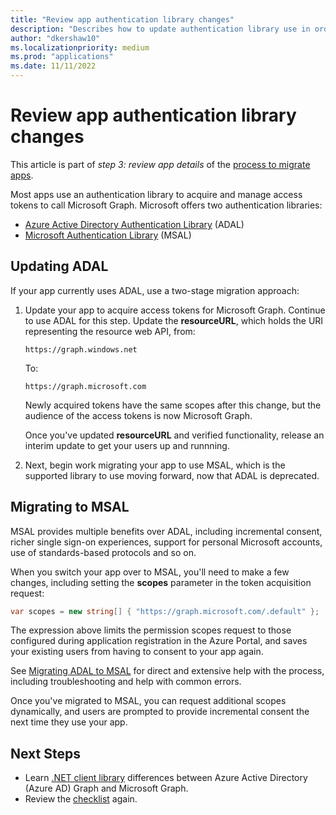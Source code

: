 ```yaml
---
title: "Review app authentication library changes"
description: "Describes how to update authentication library use in order to migrate an app from Azure Active Directory (Azure AD) API apps to Microsoft Graph API."
author: "dkershaw10"
ms.localizationpriority: medium
ms.prod: "applications"
ms.date: 11/11/2022
---
```


# Review app authentication library changes

This article is part of *step 3: review app details* of the [process to migrate apps](migrate-azure-ad-graph-planning-checklist.md).

Most apps use an authentication library to acquire and manage access tokens to call Microsoft Graph.  Microsoft offers two authentication libraries:

- [Azure Active Directory Authentication Library](/azure/active-directory/develop/active-directory-authentication-libraries) (ADAL)
- [Microsoft Authentication Library](/azure/active-directory/develop/reference-v2-libraries) (MSAL)

## Updating ADAL

If your app currently uses ADAL, use a two-stage migration approach:

1. Update your app to acquire access tokens for Microsoft Graph. Continue to use ADAL for this step. Update the **resourceURL**, which holds the URI representing the resource web API, from:

    `https://graph.windows.net`  

    To:  

    `https://graph.microsoft.com`

    Newly acquired tokens have the same scopes after this change, but the audience of the access tokens is now Microsoft Graph.  

    Once you've updated **resourceURL** and verified functionality, release an interim update to get your users up and runnning.

1.  Next, begin work migrating your app to use MSAL, which is the supported library to use moving forward, now that ADAL is deprecated.

## Migrating to MSAL

MSAL provides multiple benefits over ADAL, including incremental consent, richer single sign-on experiences, support for personal Microsoft accounts, use of standards-based protocols and so on.  

When you switch your app over to MSAL, you'll need to make a few changes, including setting the **scopes** parameter in the token acquisition request:

``` csharp
var scopes = new string[] { "https://graph.microsoft.com/.default" };
```

The expression above limits the permission scopes request to those configured during application registration in the Azure Portal, and saves your existing users from having to consent to your app again.

See [Migrating ADAL to MSAL](https://aka.ms/adal-net-to-msal-net) for direct and extensive help with the process, including troubleshooting and help with common errors.

Once you've migrated to MSAL, you can request additional scopes dynamically, and users are prompted to provide incremental consent the next time they use your app.

## Next Steps

- Learn [.NET client library](migrate-azure-ad-graph-client-libraries.md) differences between Azure Active Directory (Azure AD) Graph and Microsoft Graph.
- Review the [checklist](migrate-azure-ad-graph-planning-checklist.md) again.
